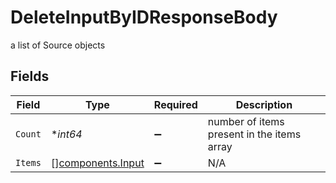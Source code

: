 # DeleteInputByIDResponseBody

a list of Source objects


## Fields

| Field                                                  | Type                                                   | Required                                               | Description                                            |
| ------------------------------------------------------ | ------------------------------------------------------ | ------------------------------------------------------ | ------------------------------------------------------ |
| `Count`                                                | **int64*                                               | :heavy_minus_sign:                                     | number of items present in the items array             |
| `Items`                                                | [][components.Input](../../models/components/input.md) | :heavy_minus_sign:                                     | N/A                                                    |